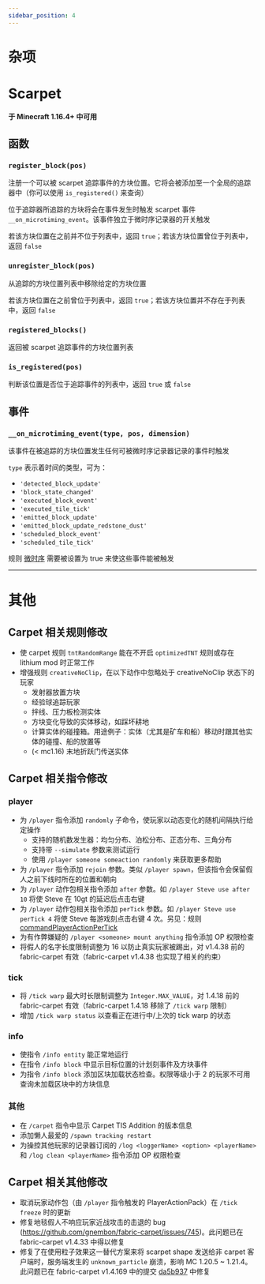 ```yaml
---
sidebar_position: 4
---
```


# 杂项

# Scarpet

**于 Minecraft 1.16.4+ 中可用**

## 函数

### `register_block(pos)`

注册一个可以被 scarpet 追踪事件的方块位置。它将会被添加至一个全局的追踪器中（你可以使用 `is_registered()` 来查询）

位于追踪器所追踪的方块将会在事件发生时触发 scarpet 事件 `__on_microtiming_event`。该事件独立于微时序记录器的开关触发

若该方块位置在之前并不位于列表中，返回 `true`；若该方块位置曾位于列表中，返回 `false`

### `unregister_block(pos)`

从追踪的方块位置列表中移除给定的方块位置

若该方块位置在之前曾位于列表中，返回 `true`；若该方块位置并不存在于列表中，返回 `false`

### `registered_blocks()`

返回被 scarpet 追踪事件的方块位置列表

### `is_registered(pos)`

判断该位置是否位于追踪事件的列表中，返回 `true` 或 `false`

## 事件

### `__on_microtiming_event(type, pos, dimension)`

该事件在被追踪的方块位置发生任何可被微时序记录器记录的事件时触发

`type` 表示着时间的类型，可为：

- `'detected_block_update'`
- `'block_state_changed'`
- `'executed_block_event'`
- `'executed_tile_tick'`
- `'emitted_block_update'`
- `'emitted_block_update_redstone_dust'`
- `'scheduled_block_event'`
- `'scheduled_tile_tick'`

规则 [微时序](rules.md#微时序-microtiming) 需要被设置为 true 来使这些事件能被触发

-----------

# 其他

## Carpet 相关规则修改

- 使 carpet 规则 `tntRandomRange` 能在不开启 `optimizedTNT` 规则或存在 lithium mod 时正常工作
- 增强规则 `creativeNoClip`，在以下动作中忽略处于 creativeNoClip 状态下的玩家
  - 发射器放置方块
  - 经验球追踪玩家
  - 拌线、压力板检测实体
  - 方块变化导致的实体移动，如踩坏耕地
  - 计算实体的碰撞箱。用途例子：实体（尤其是矿车和船）移动时跟其他实体的碰撞、船的放置等
  - (< mc1.16) 末地折跃门传送实体

## Carpet 相关指令修改

### player

- 为 `/player` 指令添加 `randomly` 子命令，使玩家以动态变化的随机间隔执行给定操作
  - 支持的随机数发生器：均匀分布、泊松分布、正态分布、三角分布
  - 支持带 `--simulate` 参数来测试运行
  - 使用 `/player someone someaction randomly` 来获取更多帮助
- 为 `/player` 指令添加 `rejoin` 参数。类似 `/player spawn`，但该指令会保留假人之前下线时所在的位置和朝向
- 为 `/player` 动作包相关指令添加 `after` 参数。如 `/player Steve use after 10` 将使 Steve 在 10gt 的延迟后点击右键
- 为 `/player` 动作包相关指令添加 `perTick` 参数。如 `/player Steve use perTick 4` 将使 Steve 每游戏刻点击右键 4 次。另见：规则 [commandPlayerActionPerTick](rules.md#玩家动作包pertick模式开关-commandplayeractionpertick)
- 为有作弊嫌疑的 `/player <someone> mount anything` 指令添加 OP 权限检查
- 将假人的名字长度限制调整为 16 以防止真实玩家被踢出，对 v1.4.38 前的 fabric-carpet 有效（fabric-carpet v1.4.38 也实现了相关的约束）

### tick

- 将 `/tick warp` 最大时长限制调整为 `Integer.MAX_VALUE`，对 1.4.18 前的 fabric-carpet 有效（fabric-carpet 1.4.18 移除了 `/tick warp` 限制）
- 增加 `/tick warp status` 以查看正在进行中/上次的 tick warp 的状态

### info

- 使指令 `/info entity` 能正常地运行
- 在指令 `/info block` 中显示目标位置的计划刻事件及方块事件
- 为指令 `/info block` 添加区块加载状态检查。权限等级小于 2 的玩家不可用查询未加载区块中的方块信息

### 其他

- 在 `/carpet` 指令中显示 Carpet TIS Addition 的版本信息
- 添加懒人最爱的 `/spawn tracking restart`
- 为操控其他玩家的记录器订阅的 `/log <loggerName> <option> <playerName>` 和 `/log clean <playerName>` 指令添加 OP 权限检查

## Carpet 相关其他修改

- 取消玩家动作包（由 `/player` 指令触发的 PlayerActionPack）在 `/tick freeze` 时的更新
- 修复地毯假人不响应玩家近战攻击的击退的 bug (https://github.com/gnembon/fabric-carpet/issues/745)。此问题已在 fabric-carpet v1.4.33 中得以修复
- 修复了在使用粒子效果这一替代方案来将 scarpet shape 发送给非 carpet 客户端时，服务端发生的 `unknown_particle` 崩溃，影响 MC 1.20.5 ~ 1.21.4。此问题已在 fabric-carpet v1.4.169 中的提交 [da5b937](https://github.com/gnembon/fabric-carpet/commit/da5b937e78c949ecea743cf607fb3d31249b48e6) 中修复
